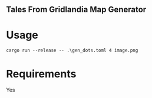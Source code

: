 Tales From Gridlandia Map Generator
-----------------------------------

Usage
=====
```
cargo run --release -- .\gen_dots.toml 4 image.png
```

Requirements
============

Yes